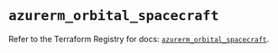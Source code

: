 # `azurerm_orbital_spacecraft`

Refer to the Terraform Registry for docs: [`azurerm_orbital_spacecraft`](https://registry.terraform.io/providers/hashicorp/azurerm/3.89.0/docs/resources/orbital_spacecraft).
